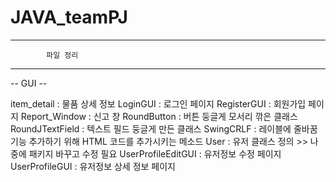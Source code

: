 # JAVA_teamPJ

------------------------------------------------------------------
			파일 정리
------------------------------------------------------------------


-- GUI --

item_detail : 물품 상세 정보
LoginGUI : 로그인 페이지
RegisterGUI : 회원가입 페이지
Report_Window : 신고 창
RoundButton : 버튼 둥글게 모서리 깎은 클래스
RoundJTextField : 텍스트 필드 둥글게 만든 클래스
SwingCRLF : 레이블에 줄바꿈 기능 추가하기 위해 HTML 코드를 추가시키는 메소드
User : 유저 클래스 정의 >> 나중에 패키지 바꾸고 수정 필요
UserProfileEditGUI : 유저정보 수정 페이지
UserProfileGUI : 유저정보 상세 정보 페이지